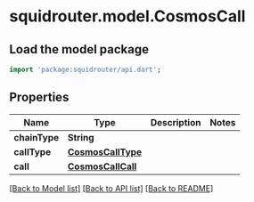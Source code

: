 # squidrouter.model.CosmosCall

## Load the model package
```dart
import 'package:squidrouter/api.dart';
```

## Properties
Name | Type | Description | Notes
------------ | ------------- | ------------- | -------------
**chainType** | **String** |  | 
**callType** | [**CosmosCallType**](CosmosCallType.md) |  | 
**call** | [**CosmosCallCall**](CosmosCallCall.md) |  | 

[[Back to Model list]](../README.md#documentation-for-models) [[Back to API list]](../README.md#documentation-for-api-endpoints) [[Back to README]](../README.md)


